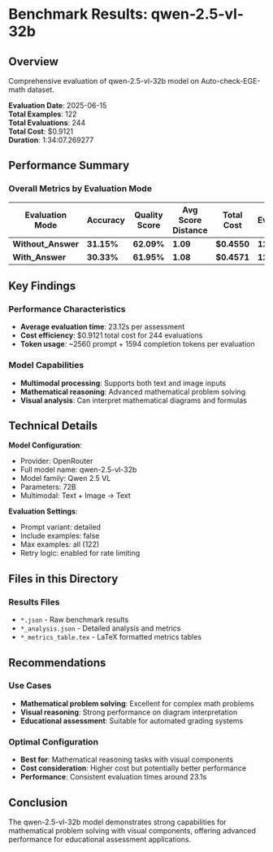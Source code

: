 # Benchmark Results: qwen-2.5-vl-32b

## Overview
Comprehensive evaluation of qwen-2.5-vl-32b model on Auto-check-EGE-math dataset.

**Evaluation Date**: 2025-06-15  
**Total Examples**: 122  
**Total Evaluations**: 244  
**Total Cost**: $0.9121  
**Duration**: 1:34:07.269277

## Performance Summary

### Overall Metrics by Evaluation Mode

| Evaluation Mode | Accuracy | Quality Score | Avg Score Distance | Total Cost | Evaluations |
|----------------|----------|---------------|-------------------|------------|-------------|
| **Without_Answer** | **31.15%** | **62.09%** | **1.09** | **$0.4550** | **122** |
| **With_Answer** | **30.33%** | **61.95%** | **1.08** | **$0.4571** | **122** |

## Key Findings

### Performance Characteristics
- **Average evaluation time**: 23.12s per assessment
- **Cost efficiency**: $0.9121 total cost for 244 evaluations
- **Token usage**: ~2560 prompt + 1594 completion tokens per evaluation

### Model Capabilities
- **Multimodal processing**: Supports both text and image inputs
- **Mathematical reasoning**: Advanced mathematical problem solving
- **Visual analysis**: Can interpret mathematical diagrams and formulas

## Technical Details

**Model Configuration**:
- Provider: OpenRouter
- Full model name: qwen-2.5-vl-32b
- Model family: Qwen 2.5 VL
- Parameters: 72B
- Multimodal: Text + Image → Text

**Evaluation Settings**:
- Prompt variant: detailed
- Include examples: false
- Max examples: all (122)
- Retry logic: enabled for rate limiting

## Files in this Directory

### Results Files
- `*.json` - Raw benchmark results
- `*_analysis.json` - Detailed analysis and metrics
- `*_metrics_table.tex` - LaTeX formatted metrics tables

## Recommendations

### Use Cases
- **Mathematical problem solving**: Excellent for complex math problems
- **Visual reasoning**: Strong performance on diagram interpretation
- **Educational assessment**: Suitable for automated grading systems

### Optimal Configuration
- **Best for**: Mathematical reasoning tasks with visual components
- **Cost consideration**: Higher cost but potentially better performance
- **Performance**: Consistent evaluation times around 23.1s

## Conclusion

The qwen-2.5-vl-32b model demonstrates strong capabilities for mathematical problem solving with visual components, offering advanced performance for educational assessment applications.

